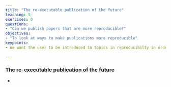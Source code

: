 ```yaml
---
title: "The re-executable publication of the future"
teaching: 5
exercises: 0
questions:
- "Can we publish papers that are more reproducible?"
objectives:
- "To look at ways to make publications more reproducible"
keypoints:
- We want the user to be introduced to topics in reproducibilty in order to prepare them for the types of items that will be presented in the training materials.

---
```


### The re-executable publication of the future
* 

